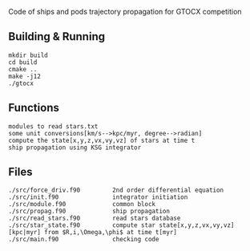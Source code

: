 Code of ships and pods trajectory propagation for GTOCX competition 

## Building & Running

```
mkdir build
cd build
cmake ..
make -j12
./gtocx
```

## Functions  
```
modules to read stars.txt
some unit conversions[km/s-->kpc/myr, degree-->radian] 
compute the state[x,y,z,vx,vy,vz] of stars at time t
ship propagation using KSG integrator
```

## Files 
```
./src/force_driv.f90         2nd order differential equation
./src/init.f90               integrator initiation
./src/module.f90             common block
./src/propag.f90             ship propagation
./src/read_stars.f90         read stars database
./src/star_state.f90         compute star state[x,y,z,vx,vy,vz][kpc|myr] from $R,i,\Omega,\phi$ at time t[myr]
./src/main.f90               checking code 
```

